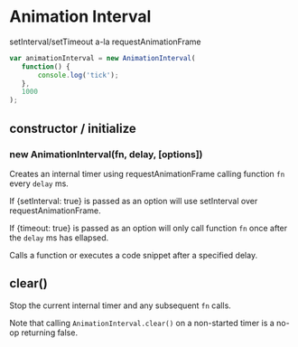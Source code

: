 Animation Interval
==================

setInterval/setTimeout a-la requestAnimationFrame

```js
var animationInterval = new AnimationInterval(
   function() {
       console.log('tick');
   },
   1000
);
```

## constructor / initialize
### new AnimationInterval(fn, delay, [options])
Creates an internal timer using requestAnimationFrame calling function `fn` every `delay` ms.

If {setInterval: true} is passed as an option will use setInterval over requestAnimationFrame.

If {timeout: true} is passed as an option will only call function `fn` once after the `delay` ms has ellapsed.

Calls a function or executes a code snippet after a specified delay.
## clear()
Stop the current internal timer and any subsequent `fn` calls.

Note that calling `AnimationInterval.clear()` on a non-started timer is a no-op returning false.
